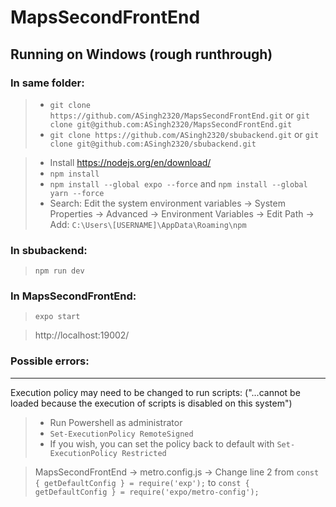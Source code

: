 # MapsSecondFrontEnd
## Running on Windows (rough runthrough)
### In same folder:
> * `git clone https://github.com/ASingh2320/MapsSecondFrontEnd.git` or `git clone git@github.com:ASingh2320/MapsSecondFrontEnd.git`
> * `git clone https://github.com/ASingh2320/sbubackend.git` or `git clone git@github.com:ASingh2320/sbubackend.git`

> * Install https://nodejs.org/en/download/ 
> * `npm install`
> * `npm install --global expo --force` and `npm install --global yarn --force`
> * Search: Edit the system environment variables -> System Properties -> Advanced -> Environment Variables -> Edit Path -> Add: `C:\Users\[USERNAME]\AppData\Roaming\npm`

### In sbubackend:
> `npm run dev`

### In MapsSecondFrontEnd:
> `expo start`

> http://localhost:19002/


### Possible errors:
___
Execution policy may need to be changed to run scripts: ("...cannot be loaded because the execution of scripts is disabled on this system")
> * Run Powershell as administrator
> * `Set-ExecutionPolicy RemoteSigned`
> * If you wish, you can set the policy back to default with `Set-ExecutionPolicy Restricted`

 
> MapsSecondFrontEnd -> metro.config.js -> Change line 2 from `const { getDefaultConfig } = require('exp');` to `const { getDefaultConfig } = require('expo/metro-config');`
